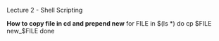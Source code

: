 
Lecture 2 - Shell Scripting

**How to copy file in cd and prepend new**
for FILE in $(ls *)
do 
	cp $FILE new_$FILE
done